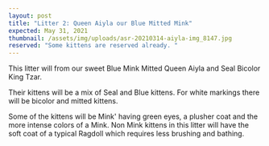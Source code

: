 ```yaml
---
layout: post
title: "Litter 2: Queen Aiyla our Blue Mitted Mink"
expected: May 31, 2021
thumbnail: /assets/img/uploads/asr-20210314-aiyla-img_8147.jpg
reserved: "Some kittens are reserved already. "
---
```

This litter will from our sweet Blue Mink Mitted Queen Aiyla and Seal Bicolor King Tzar.

Their kittens will be a mix of Seal and Blue kittens. For white markings there will be bicolor and mitted kittens.

 Some of the kittens will be Mink' having green eyes,  a plusher coat and the more intense colors of a Mink. Non Mink kittens in this litter will have the soft coat of a typical Ragdoll which requires less brushing and bathing.